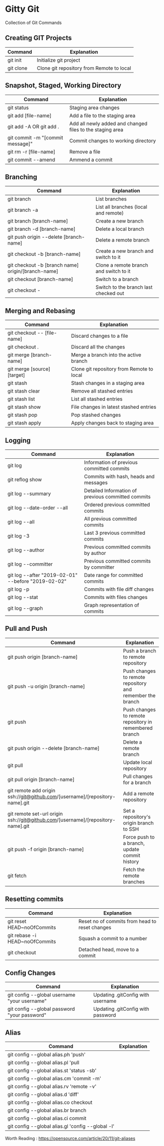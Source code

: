 # Gitty Git
Collection of Git Commands

## <a name='git'>Creating GIT Projects</a>
|               Command                           |                             Explanation                   |
| ------------------------------------------------| ----------------------------------------------------------|
| git init                                        | Initialize git project                                    |
| git clone                                       | Clone git repository from Remote to local                 |

## <a name='snapshot'>Snapshot, Staged, Working Directory</a>
|               Command                           |                             Explanation                   |
| ------------------------------------------------| ----------------------------------------------------------|
| git status                                      | Staging area changes                                      |
| git add [file-name]                             | Add a file to the staging area                            |
| git add -A OR git add .                         | Add all newly added and changed files to the staging area |
| git commit -m "[commit message]"                | Commit changes to working directory                       |
| git rm -r [file-name]                           | Remove a file                                             |
| git commit --amend                              | Ammend a commit                                           |

## <a name='branching'>Branching</a>
|               Command                           |                             Explanation                   |
| ------------------------------------------------| ----------------------------------------------------------|
| git branch                                      | List branches                                             |
| git branch -a                                   | List all branches (local and remote)                      |
| git branch [branch-name]                        | Create a new branch                                       |
| git branch -d [branch-name]                     | Delete a local branch                                     |
| git push origin --delete [branch-name]          | Delete a remote branch                                    |
| git checkout -b [branch-name]                   | Create a new branch and switch to it                      |
| git checkout -b [branch name] origin/[branch-name]| Clone a remote branch and switch to it                  |
| git checkout [branch-name]                      | Switch to a branch                                        |
| git checkout -                                  | Switch to the branch last checked out                     |

## <a name='mergiing&rebasing'>Merging and Rebasing</a>
|               Command                           |                             Explanation                   |
| ------------------------------------------------| ----------------------------------------------------------|
| git checkout -- [file-name]                     | Discard changes to a file                                 |
| git checkout .                                  | Discard all the changes                                   |
| git merge [branch-name]                         | Merge a branch into the active branch                     |
| git merge [source] [target]                     | Clone git repository from Remote to local                 |
| git stash                                       | Stash changes in a staging area                           |
| git stash clear                                 | Remove all stashed entries                                |
| git stash list                                  | List all stashed entries                                  |
| git stash show                                  | File changes in latest stashed entries                    |
| git stash pop                                   | Pop stashed changes                                       |
| git stash apply                                 | Apply changes back to staging area                        |

## <a name='logging'>Logging</a>
|               Command                           |                             Explanation                   |
| ------------------------------------------------| ----------------------------------------------------------|
| git log                                         | Information of previous committed commits                 |
| git reflog show                                 | Commits with hash, heads and messages                     |
| git log --summary                               | Detailed Information of previous committed commits        |
| git log --date-order --all                      | Ordered previous committed commits                        |
| git log --all                                   | All previous committed commits                            |
| git log -3                                      | Last 3 previous committed commits                         |
| git log --author <name>                         | Previous committed commits by author                      |
| git log --committer <name>                      | Previous committed commits by committer                   |
| git log --after "2019-02-01" --before "2019-02-02"| Date range for committed commits                        |
| git log -p                                      | Commits with file diff changes                            |
| git log --stat                                  | Commits with files changes                                | 
| git log --graph                                 | Graph representation of commits                           |   

## <a name='pull&push'>Pull and Push</a>
|               Command                           |                             Explanation                   |
| ------------------------------------------------| ----------------------------------------------------------|
| git push origin [branch-name]                   | Push a branch to remote repository                        |
| git push -u origin [branch-name]                | Push changes to remote repository and remember the branch |
| git push                                        | Push changes to remote repository in remembered branch    |
| git push origin --delete [branch-name]          | Delete a remote branch                                    |
| git pull                                        | Update local repository                                   |
| git pull origin [branch-name]                   | Pull changes for a branch                         |
| git remote add origin ssh://git@github.com/[username]/[repository-name].git| Add a remote repository        |
| git remote set-url origin ssh://git@github.com/[username]/[repository-name].git| Set a repository's origin branch to SSH   |
| git push -f origin [branch-name]                | Force push to a branch, update commit history             |
| git fetch                                       | Fetch the remote branches                                 |

  
## <a name='resetting'>Resetting commits</a>
|               Command                           |                             Explanation                   |
| ------------------------------------------------| ----------------------------------------------------------|
| git reset HEAD~noOfCommits                      | Reset no of commits from head to reset changes            |
| git rebase -i HEAD~noOfCommits                  | Squash a commit to a number                               |
| git checkout <commitHash>                       | Detached head, move to a commit                           |

## <a name='config'>Config Changes</a>
|               Command                           |                             Explanation                   |
| ------------------------------------------------| ----------------------------------------------------------|
| git config --global username "your username"    | Updating .gitConfig with username                         |
| git config --global password "your password"    | Updating .gitConfig with password                         |

## <a name='alias'>Alias</a>
|               Command                           |                             Explanation                   |
| ------------------------------------------------| ----------------------------------------------------------|
| git config --global alias.ph 'push'             |                                                           |
| git config --global alias.pl 'pull              |                                                           |
| git config --global alias.st 'status -sb'       |                                                           |
| git config --global alias.cm 'commit -m'        |                                                           |
| git config --global alias.rv 'remote -v'        |                                                           |
| git config --global alias.d 'diff'              |                                                           |
| git config --global alias.co checkout           |                                                           |
| git config --global alias.br branch             |                                                           |
| git config --global alias.ci commit             |                                                           |  
|git config --global alias.gl 'config --global -l'|                                                           |  

  


Worth Reading : https://opensource.com/article/20/11/git-aliases
